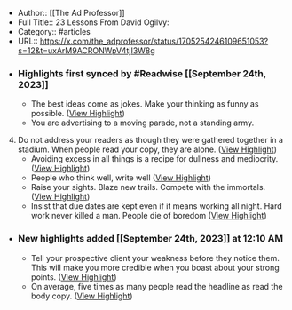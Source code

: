 - Author:: [[The Ad Professor]]
- Full Title:: 23 Lessons From David Ogilvy:
- Category:: #articles
- URL:: https://x.com/the_adprofessor/status/1705254246109651053?s=12&t=uxArM9ACRONWpV4tjI3W8g
- ### Highlights first synced by #Readwise [[September 24th, 2023]]
    - The best ideas come as jokes. Make your thinking as funny as possible. ([View Highlight](https://read.readwise.io/read/01hb1bqegwpwa518wsgxt69jm3))
    - You are advertising to a moving parade, not a standing army.

4. Do not address your readers as though they were gathered together in a stadium. When people read your copy, they are alone. ([View Highlight](https://read.readwise.io/read/01hb1bqp00t4ke45441prbq53g))
    - Avoiding excess in all things is a recipe for dullness and mediocrity. ([View Highlight](https://read.readwise.io/read/01hb1br3066k2ajvb0jsgn1kxy))
    - People who think well, write well ([View Highlight](https://read.readwise.io/read/01hb1brwtdy6f7t72h8cjrg6jt))
    - Raise your sights. Blaze new trails. Compete with the immortals. ([View Highlight](https://read.readwise.io/read/01hb1bsehv1wav8xz8cyz39qea))
    - Insist that due dates are kept even if it means working all night. Hard work never killed a man. People die of boredom ([View Highlight](https://read.readwise.io/read/01hb1bt0d0jnjkyfk1tq6sfbeg))
- ### New highlights added [[September 24th, 2023]] at 12:10 AM
    - Tell your prospective client your weakness before they notice them. This will make you more credible when you boast about your strong points. ([View Highlight](https://read.readwise.io/read/01hb1ck5w50qja2yknnw1f7bhj))
    - On average, five times as many people read the headline as read the body copy. ([View Highlight](https://read.readwise.io/read/01hb1ckp17d4jyeqr5sx86cs9a))
